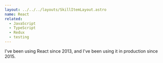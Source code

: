 ```yaml
---
layout: ../../../layouts/SkillItemLayout.astro
name: React
related:
  - JavaScript
  - TypeScript
  - Redux
  - testing
---
```


I've been using React since 2013, and I've been using it in production since 2015.
